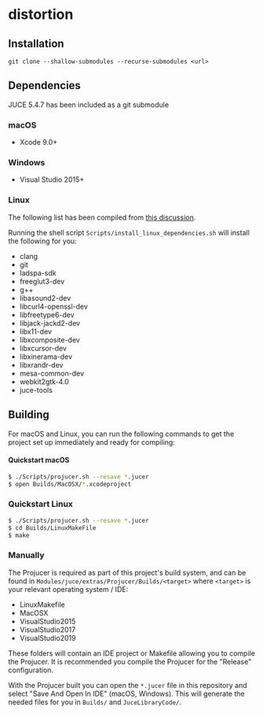 # distortion

<!--Project description-->

## Installation

`git clone --shallow-submodules --recurse-submodules <url>`

## Dependencies

JUCE 5.4.7 has been included as a git submodule

### macOS

- Xcode 9.0+

### Windows

- Visual Studio 2015+

### Linux

The following list has been compiled from [this discussion](https://forum.juce.com/t/list-of-juce-dependencies-under-linux/15121).

Running the shell script `Scripts/install_linux_dependencies.sh` will install the following for you:

- clang
- git
- ladspa-sdk
- freeglut3-dev
- g++
- libasound2-dev
- libcurl4-openssl-dev
- libfreetype6-dev
- libjack-jackd2-dev
- libx11-dev
- libxcomposite-dev
- libxcursor-dev
- libxinerama-dev
- libxrandr-dev
- mesa-common-dev
- webkit2gtk-4.0
- juce-tools

## Building

For macOS and Linux, you can run the following commands to get the project set up immediately and ready for compiling:

#### Quickstart macOS

```bash
$ ./Scripts/projucer.sh --resave *.jucer
$ open Builds/MacOSX/*.xcodeproject
```

### Quickstart Linux

```bash
$ ./Scripts/projucer.sh --resave *.jucer
$ cd Builds/LinuxMakeFile
$ make
```

### Manually

The Projucer is required as part of this project's build system, and can be found in `Modules/juce/extras/Projucer/Builds/<target>` where `<target>` is your relevant operating system / IDE:

- LinuxMakefile
- MacOSX
- VisualStudio2015
- VisualStudio2017
- VisualStudio2019

These folders will contain an IDE project or Makefile allowing you to compile the Projucer. It is recommended you compile the Projucer for the "Release" configuration.

With the Projucer built you can open the `*.jucer` file in this repository and select "Save And Open In IDE" (macOS, Windows). This will generate the needed files for you in `Builds/` and `JuceLibraryCode/`.
